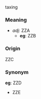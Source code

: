 taxing
### Meaning
+ _adj_: ZZA
    + __eg__: ZZB

### Origin

ZZC

### Synonym

__eg__: ZZD

+ ZZE


